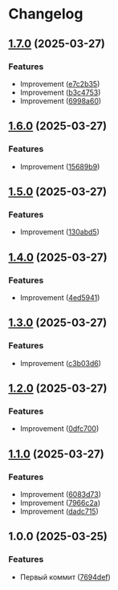 # Changelog

## [1.7.0](https://github.com/KamranV21/semver/compare/v1.6.0...v1.7.0) (2025-03-27)


### Features

* Improvement ([e7c2b35](https://github.com/KamranV21/semver/commit/e7c2b35818be53a1ff5829f73eb585520bbd9da4))
* Improvement ([b3c4753](https://github.com/KamranV21/semver/commit/b3c4753b9d99b14b0f4ff9e742e6ba03d1f80d15))
* Improvement ([6998a60](https://github.com/KamranV21/semver/commit/6998a600bc338ce9283111836a7d31e7e92ace19))

## [1.6.0](https://github.com/KamranV21/semver/compare/v1.5.0...v1.6.0) (2025-03-27)


### Features

* Improvement ([15689b9](https://github.com/KamranV21/semver/commit/15689b991b0af731834a59575e06e43a42604394))

## [1.5.0](https://github.com/KamranV21/semver/compare/v1.4.0...v1.5.0) (2025-03-27)


### Features

* Improvement ([130abd5](https://github.com/KamranV21/semver/commit/130abd5a7d25d512bb11da1b006da6715552b906))

## [1.4.0](https://github.com/KamranV21/semver/compare/v1.3.0...v1.4.0) (2025-03-27)


### Features

* Improvement ([4ed5941](https://github.com/KamranV21/semver/commit/4ed5941a4a075c448b5495ad990ae85869afb02a))

## [1.3.0](https://github.com/KamranV21/semver/compare/v1.2.0...v1.3.0) (2025-03-27)


### Features

* Improvement ([c3b03d6](https://github.com/KamranV21/semver/commit/c3b03d617604ecaea98acd02ecb4c4632ced182f))

## [1.2.0](https://github.com/KamranV21/semver/compare/v1.1.0...v1.2.0) (2025-03-27)


### Features

* Improvement ([0dfc700](https://github.com/KamranV21/semver/commit/0dfc70014cbfb14daf58092d544e43364c896a8f))

## [1.1.0](https://github.com/KamranV21/semver/compare/v1.0.0...v1.1.0) (2025-03-27)


### Features

* Improvement ([6083d73](https://github.com/KamranV21/semver/commit/6083d734ed9b4086a85722d72330cd3a0f6093c3))
* Improvement ([7966c2a](https://github.com/KamranV21/semver/commit/7966c2a925878b3b786a7355964221998ff83770))
* Improvement ([dadc715](https://github.com/KamranV21/semver/commit/dadc715921187558cd61b7ff82eafd9c29e4ab4c))

## 1.0.0 (2025-03-25)


### Features

* Первый коммит ([7694def](https://github.com/KamranV21/semver/commit/7694def68650f3e41d1938e831cb1f70ea6957e6))

